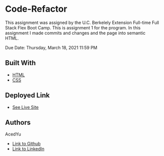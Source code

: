 # Code-Refactor
This assignment was assigned by the U.C. Berkelely Extension Full-time Full Stack Flex Boot Camp.
This is assignment 1 for the program. In this assignment I made commits and changes and the page into semantic HTML.

Due Date: Thursday, March 18, 2021 11:59 PM

## Built With

* [HTML](https://developer.mozilla.org/en-US/docs/Web/HTML)
* [CSS](https://developer.mozilla.org/en-US/docs/Web/CSS)

## Deployed Link

* [See Live Site](https://acedyu.github.io/1-code-refactor/)

## Authors
AcedYu
- [Link to Github](https://github.com/AcedYu)
- [Link to LinkedIn](https://www.linkedin.com/in/alex-yu-3712811b9/)
